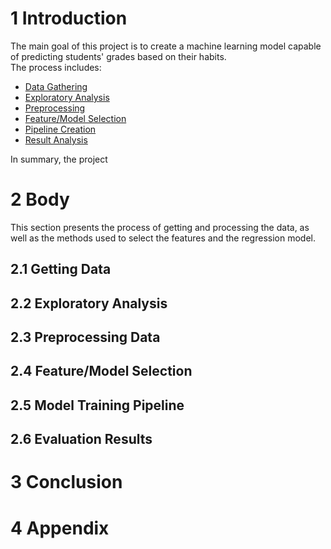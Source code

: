 # 1 Introduction

The main goal of this project is to create a machine learning model capable of predicting students' grades based on their habits.  
The process includes:
- [Data Gathering](#21-getting-data)  
- [Exploratory Analysis](#22-exploratory-analysis)  
- [Preprocessing](#23-preprocessing-data)  
- [Feature/Model Selection](#24-featuremodel-selection)  
- [Pipeline Creation](#25-model-training-pipeline)  
- [Result Analysis](#26-evaluation-results)  

In summary, the project

# 2 Body

This section presents the process of getting and processing the data, as well as the methods used to select the features and the regression model.

## 2.1 Getting Data
## 2.2 Exploratory Analysis
## 2.3 Preprocessing Data
## 2.4 Feature/Model Selection
## 2.5 Model Training Pipeline
## 2.6 Evaluation Results
# 3 Conclusion
# 4 Appendix
